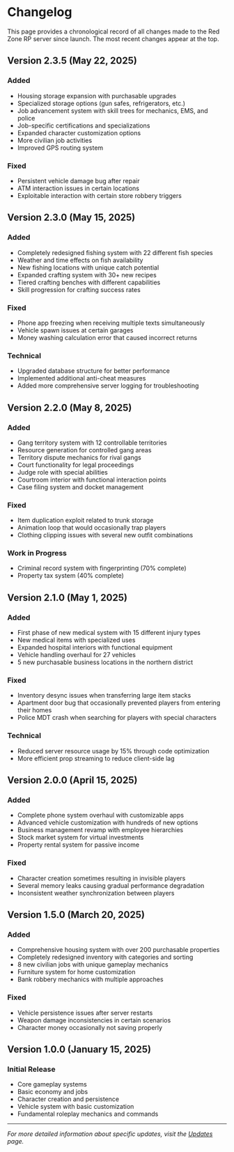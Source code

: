 # Changelog

This page provides a chronological record of all changes made to the Red Zone RP server since launch. The most recent changes appear at the top.

## Version 2.3.5 (May 22, 2025)

### Added
- Housing storage expansion with purchasable upgrades
- Specialized storage options (gun safes, refrigerators, etc.)
- Job advancement system with skill trees for mechanics, EMS, and police
- Job-specific certifications and specializations
- Expanded character customization options
- More civilian job activities
- Improved GPS routing system

### Fixed
- Persistent vehicle damage bug after repair
- ATM interaction issues in certain locations
- Exploitable interaction with certain store robbery triggers

## Version 2.3.0 (May 15, 2025)

### Added
- Completely redesigned fishing system with 22 different fish species
- Weather and time effects on fish availability
- New fishing locations with unique catch potential
- Expanded crafting system with 30+ new recipes
- Tiered crafting benches with different capabilities
- Skill progression for crafting success rates

### Fixed
- Phone app freezing when receiving multiple texts simultaneously
- Vehicle spawn issues at certain garages
- Money washing calculation error that caused incorrect returns

### Technical
- Upgraded database structure for better performance
- Implemented additional anti-cheat measures
- Added more comprehensive server logging for troubleshooting

## Version 2.2.0 (May 8, 2025)

### Added
- Gang territory system with 12 controllable territories
- Resource generation for controlled gang areas
- Territory dispute mechanics for rival gangs
- Court functionality for legal proceedings
- Judge role with special abilities
- Courtroom interior with functional interaction points
- Case filing system and docket management

### Fixed
- Item duplication exploit related to trunk storage
- Animation loop that would occasionally trap players
- Clothing clipping issues with several new outfit combinations

### Work in Progress
- Criminal record system with fingerprinting (70% complete)
- Property tax system (40% complete)

## Version 2.1.0 (May 1, 2025)

### Added
- First phase of new medical system with 15 different injury types
- New medical items with specialized uses
- Expanded hospital interiors with functional equipment
- Vehicle handling overhaul for 27 vehicles
- 5 new purchasable business locations in the northern district

### Fixed
- Inventory desync issues when transferring large item stacks
- Apartment door bug that occasionally prevented players from entering their homes
- Police MDT crash when searching for players with special characters

### Technical
- Reduced server resource usage by 15% through code optimization
- More efficient prop streaming to reduce client-side lag

## Version 2.0.0 (April 15, 2025)

### Added
- Complete phone system overhaul with customizable apps
- Advanced vehicle customization with hundreds of new options
- Business management revamp with employee hierarchies
- Stock market system for virtual investments
- Property rental system for passive income

### Fixed
- Character creation sometimes resulting in invisible players
- Several memory leaks causing gradual performance degradation
- Inconsistent weather synchronization between players

## Version 1.5.0 (March 20, 2025)

### Added
- Comprehensive housing system with over 200 purchasable properties
- Completely redesigned inventory with categories and sorting
- 8 new civilian jobs with unique gameplay mechanics
- Furniture system for home customization
- Bank robbery mechanics with multiple approaches

### Fixed
- Vehicle persistence issues after server restarts
- Weapon damage inconsistencies in certain scenarios
- Character money occasionally not saving properly

## Version 1.0.0 (January 15, 2025)

### Initial Release
- Core gameplay systems
- Basic economy and jobs
- Character creation and persistence
- Vehicle system with basic customization
- Fundamental roleplay mechanics and commands

---

*For more detailed information about specific updates, visit the [Updates](index.md) page.* 